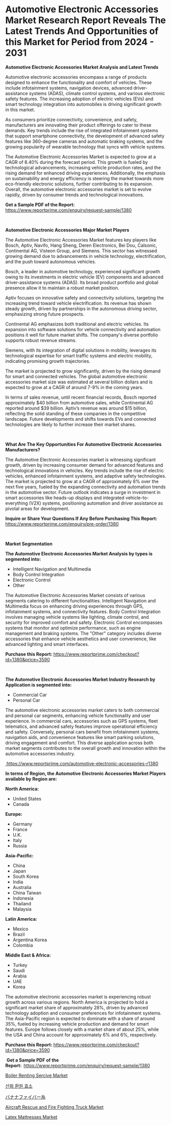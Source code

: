 <p><h1>Automotive Electronic Accessories Market Research Report Reveals The Latest Trends And Opportunities of this Market for Period from 2024 - 2031</h1></p><p><strong>Automotive Electronic Accessories Market Analysis and Latest Trends</strong></p>
<p><p>Automotive electronic accessories encompass a range of products designed to enhance the functionality and comfort of vehicles. These include infotainment systems, navigation devices, advanced driver-assistance systems (ADAS), climate control systems, and various electronic safety features. The increasing adoption of electric vehicles (EVs) and smart technology integration into automobiles is driving significant growth in this market. </p><p>As consumers prioritize connectivity, convenience, and safety, manufacturers are innovating their product offerings to cater to these demands. Key trends include the rise of integrated infotainment systems that support smartphone connectivity, the development of advanced safety features like 360-degree cameras and automatic braking systems, and the growing popularity of wearable technology that syncs with vehicle systems.</p><p>The Automotive Electronic Accessories Market is expected to grow at a CAGR of 8.40% during the forecast period. This growth is fueled by technological advancements, increasing vehicle production rates, and the rising demand for enhanced driving experiences. Additionally, the emphasis on sustainability and energy efficiency is steering the market towards more eco-friendly electronic solutions, further contributing to its expansion. Overall, the automotive electronic accessories market is set to evolve rapidly, driven by consumer trends and technological innovations.</p></p>
<p><strong>Get a Sample PDF of the Report:&nbsp;</strong> <a href="https://www.reportprime.com/enquiry/request-sample/1380">https://www.reportprime.com/enquiry/request-sample/1380</a></p>
<p>&nbsp;</p>
<p><strong>Automotive Electronic Accessories Major Market Players</strong></p>
<p><p>The Automotive Electronic Accessories Market features key players like Bosch, Aptiv, Navifo, Hang Sheng, Deren Electronics, Bei Dou, Calsonic, Continental AG, Visteon Group, and Siemens. This sector has witnessed growing demand due to advancements in vehicle technology, electrification, and the push toward autonomous vehicles.</p><p>Bosch, a leader in automotive technology, experienced significant growth owing to its investments in electric vehicle (EV) components and advanced driver-assistance systems (ADAS). Its broad product portfolio and global presence allow it to maintain a robust market position.</p><p>Aptiv focuses on innovative safety and connectivity solutions, targeting the increasing trend toward vehicle electrification. Its revenue has shown steady growth, driven by partnerships in the autonomous driving sector, emphasizing strong future prospects.</p><p>Continental AG emphasizes both traditional and electric vehicles. Its expansion into software solutions for vehicle connectivity and automation positions it well for future market shifts. The company's diverse portfolio supports robust revenue streams.</p><p>Siemens, with its integration of digital solutions in mobility, leverages its technological expertise for smart traffic systems and electric mobility, indicating promising growth trajectories.</p><p>The market is projected to grow significantly, driven by the rising demand for smart and connected vehicles. The global automotive electronic accessories market size was estimated at several billion dollars and is expected to grow at a CAGR of around 7-9% in the coming years. </p><p>In terms of sales revenue, until recent financial records, Bosch reported approximately $40 billion from automotive sales, while Continental AG reported around $39 billion. Aptiv’s revenue was around $15 billion, reflecting the solid standing of these companies in the competitive landscape. Future developments and shifts towards EVs and connected technologies are likely to further increase their market shares.</p></p>
<p>&nbsp;</p>
<p><strong>What Are The Key Opportunities For Automotive Electronic Accessories Manufacturers?</strong></p>
<p><p>The Automotive Electronic Accessories market is witnessing significant growth, driven by increasing consumer demand for advanced features and technological innovations in vehicles. Key trends include the rise of electric vehicles, enhanced infotainment systems, and adaptive safety technologies. The market is projected to grow at a CAGR of approximately 8% over the next five years, fueled by the expanding connectivity and automation trends in the automotive sector. Future outlook indicates a surge in investment in smart accessories like heads-up displays and integrated vehicle-to-everything (V2X) systems, positioning automation and driver assistance as pivotal areas for development.</p></p>
<p><strong>Inquire or Share Your Questions If Any Before Purchasing This Report:</strong> <a href="https://www.reportprime.com/enquiry/pre-order/1380">https://www.reportprime.com/enquiry/pre-order/1380</a></p>
<p>&nbsp;</p>
<p><strong>Market Segmentation</strong></p>
<p><strong>The Automotive Electronic Accessories Market Analysis by types is segmented into:</strong></p>
<p><ul><li>Intelligent Navigation and Multimedia</li><li>Body Control Integration</li><li>Electronic Control</li><li>Other</li></ul></p>
<p><p>The Automotive Electronic Accessories Market consists of various segments catering to different functionalities. Intelligent Navigation and Multimedia focus on enhancing driving experiences through GPS, infotainment systems, and connectivity features. Body Control Integration involves managing vehicle systems like lighting, climate control, and security for improved comfort and safety. Electronic Control encompasses systems that monitor and optimize performance, such as engine management and braking systems. The "Other" category includes diverse accessories that enhance vehicle aesthetics and user convenience, like advanced lighting and smart interfaces.</p></p>
<p><strong>Purchase this Report:&nbsp;</strong><a href="https://www.reportprime.com/checkout?id=1380&price=3590">https://www.reportprime.com/checkout?id=1380&price=3590</a></p>
<p>&nbsp;</p>
<p><strong>The Automotive Electronic Accessories Market Industry Research by Application is segmented into:</strong></p>
<p><ul><li>Commercial Car</li><li>Personal Car</li></ul></p>
<p><p>The automotive electronic accessories market caters to both commercial and personal car segments, enhancing vehicle functionality and user experience. In commercial cars, accessories such as GPS systems, fleet telematics, and advanced safety features improve operational efficiency and safety. Conversely, personal cars benefit from infotainment systems, navigation aids, and convenience features like smart parking solutions, driving engagement and comfort. This diverse application across both market segments contributes to the overall growth and innovation within the automotive accessories industry.</p></p>
<p><a href="https://www.reportprime.com/automotive-electronic-accessories-r1380">&nbsp;https://www.reportprime.com/automotive-electronic-accessories-r1380</a></p>
<p><strong>In terms of Region, the Automotive Electronic Accessories Market Players available by Region are:</strong></p>
<p>
    <p> <strong> North America: </strong>
        <ul>
            <li>United States</li>
            <li>Canada</li>
        </ul>
        </p> 
    <p> <strong> Europe: </strong>
        <ul>
            <li>Germany</li>
            <li>France</li>
            <li>U.K.</li>
            <li>Italy</li>
            <li>Russia</li>
        </ul>
        </p> 
    <p> <strong> Asia-Pacific: </strong>
        <ul>
            <li>China</li>
            <li>Japan</li>
            <li>South Korea</li>
            <li>India</li>
            <li>Australia</li>
            <li>China Taiwan</li>
            <li>Indonesia</li>
            <li>Thailand</li>
            <li>Malaysia</li>
        </ul>
        </p> 
    <p> <strong> Latin America: </strong>
        <ul>
            <li>Mexico</li>
            <li>Brazil</li>
            <li>Argentina Korea</li>
            <li>Colombia</li>
        </ul>
        </p> 
    <p> <strong> Middle East & Africa: </strong>
        <ul>
            <li>Turkey</li>
            <li>Saudi</li>
            <li>Arabia</li>
            <li>UAE</li>
            <li>Korea</li>
        </ul>
    </p>
    </p>
<p><p>The automotive electronic accessories market is experiencing robust growth across various regions. North America is projected to hold a significant market share of approximately 28%, driven by advanced technology adoption and consumer preferences for infotainment systems. The Asia-Pacific region is expected to dominate with a share of around 35%, fueled by increasing vehicle production and demand for smart features. Europe follows closely with a market share of about 25%, while the USA and China account for approximately 6% and 6%, respectively.</p></p>
<p><strong>Purchase this Report: </strong><a href="https://www.reportprime.com/checkout?id=1380&price=3590">https://www.reportprime.com/checkout?id=1380&price=3590</a></p>
<p>&nbsp;<strong>Get a Sample PDF of the Report:&nbsp;&nbsp;</strong><a href="https://www.reportprime.com/enquiry/request-sample/1380">https://www.reportprime.com/enquiry/request-sample/1380</a></p>
<p><strong></strong></p>
<p><p><a href="https://medium.com/@siregarjefri23_12225/market-trends-in-the-global-boiler-renting-sercive-market-forecast-and-analysis-2024-2031-30e751adc73b">Boiler Renting Sercive Market</a></p><p><a href="https://medium.com/@anita28yomishoe/%EA%B8%89%EC%84%B1%EC%9E%A5%ED%95%98%EB%8A%94-%EB%A0%88%EB%8F%85%EC%8A%A4-%ED%9A%A8%EC%86%8C-%EC%8B%9C%EC%9E%A5-%EB%B6%80%EB%AC%B8-2031%EB%85%84%EA%B9%8C%EC%A7%80%EC%9D%98-%EC%8B%9C%EC%9E%A5-%EB%B6%84%EC%84%9D-%EB%B0%8F-%EC%84%B1%EC%9E%A5-%EC%A0%84%EB%A7%9D-8a9b3b9b129a">산화 환원 효소</a></p><p><a href="https://medium.com/@anabellewintheiser/%E3%83%90%E3%83%8A%E3%83%8A%E7%B9%8A%E7%B6%AD%E3%83%A4%E3%83%BC%E3%83%B3%E5%B8%82%E5%A0%B4%E3%81%AE%E4%B8%BB%E8%A6%81%E8%A6%81%E5%9B%A0%E5%88%86%E6%9E%90-2024%E5%B9%B4%E3%81%8B%E3%82%892031%E5%B9%B4%E3%81%BE%E3%81%A7%E3%81%AE%E5%B8%82%E5%A0%B4%E5%8B%95%E5%90%91%E3%81%A8%E5%B0%86%E6%9D%A5%E3%81%AE%E5%B1%95%E6%9C%9B-2e9f9f16316c">バナナファイバー糸</a></p><p><a href="https://issuu.com/reportprime-2/docs/aircraft-rescue-and-fire-fighting-t_ee1498e120c45b">Aircraft Rescue and Fire Fighting Truck Market</a></p><p><a href="https://www.linkedin.com/pulse/latex-mattresses-market-trends-analysis-opportunities-challenges-gwwjf?trackingId=bxS142y9TmSIU7IrWU7row%3D%3D">Latex Mattresses Market</a></p></p>